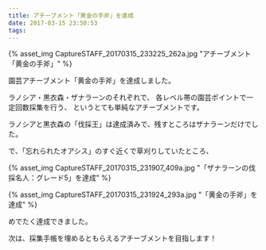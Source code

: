 ```yaml
---
title: アチーブメント「黄金の手斧」を達成
date: 2017-03-15 23:50:53
tags:
---
```

{% asset_img CaptureSTAFF_20170315_233225_262a.jpg "アチーブメント「黄金の手斧」" %}

園芸アチーブメント「黄金の手斧」を達成しました。

ラノシア・黒衣森・ザナラーンのそれぞれで、
各レベル帯の園芸ポイントで一定回数採集を行う、
というとても単純なアチーブメントです。

ラノシアと黒衣森の「伐採王」は達成済みで、残すところはザナラーンだけでした。

で、「忘れられたオアシス」のすぐ近くで草刈りしていたところ、

{% asset_img CaptureSTAFF_20170315_231907_409a.jpg "「ザナラーンの伐採名人：グレード5」を達成" %}

{% asset_img CaptureSTAFF_20170315_231924_293a.jpg "「黄金の手斧」を達成" %}

めでたく達成できました。


次は、採集手帳を埋めるともらえるアチーブメントを目指します！
